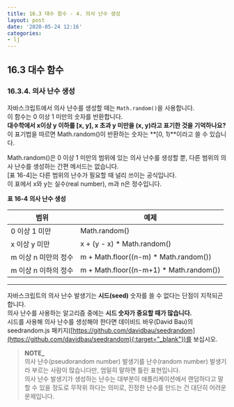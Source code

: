 ```yaml
---
title: 16.3 대수 함수 - 4. 의사 난수 생성
layout: post
date: '2020-05-24 12:16'
categories:
- lj
---
```


## 16.3 대수 함수

### 16.3.4. 의사 난수 생성

자바스크립트에서 의사 난수를 생성할 때는 `Math.random()`을 사용합니다.  
이 함수는 0 이상 1 미만의 숫자를 반환합니다.  
**대수학에서 x이상 y 이하를 [x, y], x 초과 y 미만을 (x, y)라고 표기한 것을 기억하나요?**  
이 표기법을 따르면 Math.random()이 반환하는 숫자는 **[0, 1)**이라고 쓸 수 있습니다. 

Math.random()은 0 이상 1 미만의 범위에 있는 의사 난수를 생성할 뿐, 다른 범위의 의사 난수를 
생성하는 간편 메서드는 없습니다.  
[표 16-4]는 다른 범위의 난수가 필요할 때 널리 쓰이는 공식입니다.  
이 표에서 x와 y는 실수(real number), m과 n은 정수입니다.

**표 16-4 의사 난수 생성**

|범위|예제|
|----|----|
|0 이상 1 미만|Math.random()|
|x 이상 y 미만|x + (y - x) * Math.random()|
|m 이상 n 미만의 정수| m + Math.floor((n-m) * Math.random())|
|m 이상 n 이하의 정수| m + Math.floor((n-m+1) * Math.random())|  

--- 
  
자바스크립트의 의사 난수 발생기는 **시드(seed)** 숫자를 쓸 수 없다는 단점이 지적되곤 합니다.  
의사 난수를 사용하는 알고리즘 중에는 **시드 숫자가 중요할 때가 많습니다.**  
시드를 사용해 의사 난수를 생성해야 한다면 데이비드 바우(David Bau)의 seedrandom.js 
패키지([https://github.com/davidbau/seedrandom](https://github.com/davidbau/seedrandom){:target="_blank"})를 보십시오.

>**NOTE_**  
>의사 난수(pseudorandom number) 발생기를 난수(random number) 발생기라 부르는 사람이 많습니다만, 
>엄밀히 말하면 틀린 표현입니다.  
>의사 난수 발생기가 생성하는 난수는 대부분이 애플리케이션에서 랜덤하다고 말할 수 있을 정도로
>무작위 하다는 의미로, 진정한 난수를 만드는 건 대단히 어려운 문제입니다.